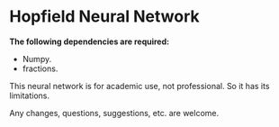 # Hopfield Neural Network
**The following dependencies are required:**
* Numpy.
* fractions.


This neural network is for academic use, not professional. So it has its limitations.

Any changes, questions, suggestions, etc. are welcome.
